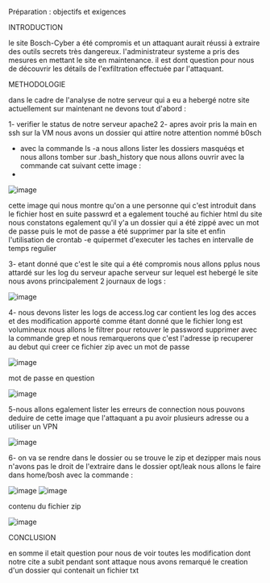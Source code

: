 Préparation : objectifs et exigences


INTRODUCTION

le site Bosch-Cyber a été compromis et un attaquant aurait réussi à extraire des outils secrets très dangereux. l'administrateur systeme a pris des mesures en mettant le site en maintenance. il est dont question pour nous de découvrir les détails de l'exfiltration effectuée par l'attaquant.

METHODOLOGIE

dans le cadre de l'analyse de notre serveur qui a eu a hebergé notre site actuellement sur maintenant ne devons tout d'abord :

1- verifier le status de notre serveur apache2
2- apres avoir pris la main en ssh sur la VM nous avons un dossier qui attire notre attention nommé b0sch 
 - avec la commande ls -a nous allons lister les dossiers masquéqs et nous allons tomber sur .bash_history que nous allons ouvrir avec la commande cat suivant cette image :
 - 
 ![image](https://user-images.githubusercontent.com/80653459/219064376-171c67c6-2396-4580-b41f-414ca2e2a313.png)
 
cette image qui nous montre qu'on a une personne qui c'est introduit dans le fichier host en suite passwrd et a egalement touché au fichier html du site 
nous constatons egalement qu'il y'a un dossier qui a été zippé avec un mot de passe puis le mot de passe a été supprimer par la site et enfin l'utilisation de crontab -e quipermet d'executer les taches en intervalle de temps regulier 
 
3- etant donné que c'est le site qui a été compromis nous allons pplus nous attardé sur les log du serveur apache serveur sur lequel est hebergé le site nous avons principalement 2 journaux de logs :

![image](https://user-images.githubusercontent.com/80653459/219066453-5682db72-a0da-4357-a762-2c84d1578747.png)

4- nous devons lister les logs de access.log car contient les log des acces et des modification apporté comme étant donné que le fichier long est volumineux nous allons le filtrer pour retouver le password supprimer avec la commande grep et nous remarquerons que c'est l'adresse ip recuperer au debut qui creer ce fichier zip avec un mot de passe

![image](https://user-images.githubusercontent.com/80653459/219068249-f2804c23-d999-46ca-acc7-33cfb3a4d4be.png)

mot de passe en question

![image](https://user-images.githubusercontent.com/80653459/219070454-2be1fafe-bb78-43bb-964f-e5afcb422d7e.png)


5-nous allons egalement lister les erreurs de connection nous pouvons deduire de cette image que l'attaquant a pu avoir plusieurs adresse ou a utiliser un VPN

![image](https://user-images.githubusercontent.com/80653459/219069293-752aaa93-ceca-4941-a74c-d53636b25a99.png)

6- on va se rendre dans le dossier ou se trouve le  zip et dezipper mais nous n'avons pas le droit de l'extraire dans le dossier opt/leak nous allons le faire dans home/bosh
avec la commande :

![image](https://user-images.githubusercontent.com/80653459/219071245-946d3230-3ec9-49ff-8fad-2ae857b6dc26.png)
![image](https://user-images.githubusercontent.com/80653459/219071326-3d4d4625-1681-4ba3-9a5c-053352706334.png)


contenu du fichier zip

![image](https://user-images.githubusercontent.com/80653459/219071723-393af2ef-85c9-46e4-8120-b87da152e837.png)

CONCLUSION 

en somme il etait question pour nous de voir toutes les modification dont notre cite a subit pendant sont attaque nous avons remarqué le creation d'un dossier qui contenait un fichier txt 



 
